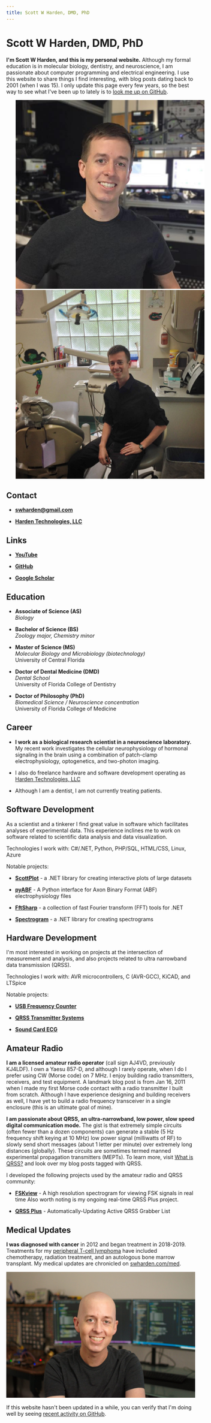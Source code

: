 ```yaml
---
title: Scott W Harden, DMD, PhD
---
```


# Scott W Harden, DMD, PhD

**I'm Scott W Harden, and this is my personal website.** Although my formal education is in molecular biology, dentistry, and neuroscience, I am passionate about computer programming and electrical engineering. I use this website to share things I find interesting, with blog posts dating back to 2001 (when I was 15). I only update this page every few years, so the best way to see what I've been up to lately is to [look me up on GitHub](https://github.com/swharden).

<div class="center small border">

<div style='margin: 5%; display: inline;'><a href='scott-w-harden.jpg'><img src="scott-w-harden.jpg"></a></div>
<div style='margin: 5%; display: inline;'><a href='scott-w-harden-dentist.jpg'><img src="scott-w-harden-dentist.jpg"></a></div>


</div>

## Contact

* [**swharden@gmail.com**](mailto:swharden@gmail.com)

* [**Harden Technologies, LLC**](https://tech.swharden.com/)

## Links

* [**YouTube**](https://www.youtube.com/SWHarden)

* [**GitHub**](https://github.com/swharden)

* [**Google Scholar**](https://scholar.google.com/citations?user=egCaj-AAAAAJ&hl=en)

## Education

* **Associate of Science (AS)**<br>_Biology_

* **Bachelor of Science (BS)**<br>_Zoology major, Chemistry minor_

* **Master of Science (MS)**<br>_Molecular Biology and Microbiology (biotechnology)_<br>University of Central Florida

* **Doctor of Dental Medicine (DMD)**<br>_Dental School_<br>University of Florida College of Dentistry

* **Doctor of Philosophy (PhD)**<br>_Biomedical Science / Neuroscience concentration_<br>University of Florida College of Medicine

## Career

* **I work as a biological research scientist in a neuroscience laboratory.** My recent work investigates the cellular neurophysiology of hormonal signaling in the brain using a combination of patch-clamp electrophysiology, optogenetics, and two-photon imaging.

* I also do freelance hardware and software development operating as [Harden Technologies, LLC](https://swharden.com/tech/)

* Although I am a dentist, I am not currently treating patients.

## Software Development

As a scientist and a tinkerer I find great value in software which facilitates analyses of experimental data. This experience inclines me to work on software related to scientific data analysis and data visualization.

Technologies I work with: C#/.NET, Python, PHP/SQL, HTML/CSS, Linux, Azure 

Notable projects:

* [**ScottPlot**](https://swharden.com/scottplot/) - a .NET library for creating interactive plots of large datasets

* [**pyABF**](https://swharden.com/pyabf/) - A Python interface for Axon Binary Format (ABF) electrophysiology files

* [**FftSharp**](https://github.com/swharden/FftSharp) - a collection of fast Fourier transform (FFT) tools for .NET

* [**Spectrogram**](https://github.com/swharden/Spectrogram) - a .NET library for creating spectrograms

## Hardware Development

I'm most interested in working on projects at the intersection of measurement and analysis, and also projects related to ultra narrowband data transmission (QRSS). 

Technologies I work with: AVR microcontrollers, C (AVR-GCC), KiCAD, and LTSpice

Notable projects:

* [**USB Frequency Counter**](https://github.com/swharden/USB-Counter)

* [**QRSS Transmitter Systems**](https://github.com/swharden/QRSS-hardware)

* [**Sound Card ECG**](https://github.com/swharden/SoundCardECG)

## Amateur Radio

**I am a licensed amateur radio operator** (call sign AJ4VD, previously KJ4LDF). I own a Yaesu 857-D, and although I rarely operate, when I do I prefer using CW (Morse code) on 7 MHz. I enjoy building radio transmitters, receivers, and test equipment. A landmark blog post is from Jan 16, 2011 when I made my first Morse code contact with a radio transmitter I built from scratch. Although I have experience designing and building receivers as well, I have yet to build a radio frequency transceiver in a single enclosure (this is an ultimate goal of mine).

**I am passionate about QRSS, an ultra-narrowband, low power, slow speed digital communication mode.** The gist is that extremely simple circuits (often fewer than a dozen components) can generate a stable (5 Hz frequency shift keying at 10 MHz) low power signal (milliwatts of RF) to slowly send short messages (about 1 letter per minute) over extremely long distances (globally). These circuits are sometimes termed manned experimental propagation transmitters (MEPTs). To learn more, visit [What is QRSS?](https://www.qsl.net/m0ayf/What-is-QRSS.html) and look over my blog posts tagged with QRSS. 

I developed the following projects used by the amateur radio and QRSS community:

* [**FSKview**](https://swharden.com/software/FSKview/) - A high resolution spectrogram for viewing FSK signals in real time
Also worth noting is my ongoing real-time QRSS Plus project.

* [**QRSS Plus**](https://swharden.com/qrss/plus/) - Automatically-Updating Active QRSS Grabber List

## Medical Updates

**I was diagnosed with cancer** in 2012 and began treatment in 2018-2019. Treatments for my [peripheral T-cell lymphoma](https://lymphoma.org/aboutlymphoma/nhl/ptcl/) have included chemotherapy, radiation treatment, and an autologous bone marrow transplant. My medical updates are chronicled on [swharden.com/med](https://www.swharden.com/med/).

<div class="center medium border">

![](scott-harden-cancer-after-transplant.jpg)

</div>

If this website hasn't been updated in a while, you can verify that I'm doing well by seeing [recent activity on GitHub](https://github.com/swharden).